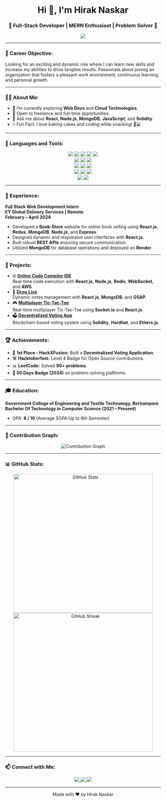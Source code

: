 <!-- Intro Section -->
<h1 align="center">Hi 👋, I'm Hirak Naskar</h1>
<h3 align="center">🚀 Full-Stack Developer | MERN Enthusiast | Problem Solver 🚀</h3>

<p align="center">
  <img src="https://readme-typing-svg.demolab.com?font=Fira+Code&size=24&pause=1000&color=1C7ED6&center=true&vCenter=true&width=435&lines=Welcome+to+my+GitHub!+👨‍💻;Passionate+about+coding+and+learning!;Let's+build+amazing+things+together!">
</p>

---

<!-- Career Objective -->
### 🎯 Career Objective:
Looking for an exciting and dynamic role where I can learn new skills and increase my abilities to drive tangible results. Passionate about joining an organization that fosters a pleasant work environment, continuous learning, and personal growth.

---

<!-- About Section -->
### 👨‍💻 About Me:
- 🌱 I’m currently exploring **Web Devs** and **Cloud Technologies**.
- 💼 Open to freelance and full-time opportunities.
- 💬 Ask me about **React**, **Node.js**, **MongoDB**, **JavaScript**, and **Solidity**.
- ⚡ Fun Fact: I love baking cakes and coding while snacking! 🎂💻

---

<!-- Skills Section -->
### 🚀 Languages and Tools:

<p align="center">
  <img src="https://img.shields.io/badge/C-00599C?style=for-the-badge&logo=c&logoColor=white"/>
  <img src="https://img.shields.io/badge/Java-ED8B00?style=for-the-badge&logo=openjdk&logoColor=white"/>
  <img src="https://img.shields.io/badge/JavaScript-323330?style=for-the-badge&logo=javascript&logoColor=F7DF1E"/>
  <img src="https://img.shields.io/badge/Solidity-363636?style=for-the-badge&logo=solidity&logoColor=white"/>
  <img src="https://img.shields.io/badge/SQL-025E8C?style=for-the-badge&logo=postgresql&logoColor=white"/>
  <br>
  <img src="https://img.shields.io/badge/React-20232A?style=for-the-badge&logo=react&logoColor=61DAFB"/>
  <img src="https://img.shields.io/badge/Next.js-000000?style=for-the-badge&logo=next.js&logoColor=white"/>
  <img src="https://img.shields.io/badge/Tailwind_CSS-38B2AC?style=for-the-badge&logo=tailwind-css&logoColor=white"/>
  <br>
  <img src="https://img.shields.io/badge/Node.js-339933?style=for-the-badge&logo=node.js&logoColor=white"/>
  <img src="https://img.shields.io/badge/Express.js-000000?style=for-the-badge&logo=express&logoColor=white"/>
  <img src="https://img.shields.io/badge/MongoDB-4EA94B?style=for-the-badge&logo=mongodb&logoColor=white"/>
  <br>
  <img src="https://img.shields.io/badge/AWS-FF9900?style=for-the-badge&logo=amazon-aws&logoColor=white"/>
  <img src="https://img.shields.io/badge/Firebase-FFCA28?style=for-the-badge&logo=firebase&logoColor=black"/>
  <img src="https://img.shields.io/badge/Docker-2496ED?style=for-the-badge&logo=docker&logoColor=white"/>
  <br>
  <img src="https://img.shields.io/badge/GitHub-181717?style=for-the-badge&logo=github&logoColor=white"/>
  <img src="https://img.shields.io/badge/Postman-FF6C37?style=for-the-badge&logo=postman&logoColor=white"/>
</p>

---

<!-- Experience Section -->
### 💼 Experience:
**Full Stack Web Development Intern**  
**EY Global Delivery Services | Remote**  
**February – April 2024**
- Developed a **Book-Store** website for online book selling using **React.js**, **Redux**, **MongoDB**, **Node.js**, and **Express**.
- Designed dynamic and responsive user interfaces with **React.js**.
- Built robust **REST APIs** ensuring secure communication.
- Utilized **MongoDB** for database operations and deployed on **Render**.

---

<!-- Projects Section -->
### 🌟 Projects:
- 🌐 **[Online Code Compiler IDE](https://github.com/YourUsername/online-compiler)**  
  Real-time code execution with **React.js**, **Node.js**, **Redis**, **WebSocket**, and **AWS**.
- 📝 **[Dcos Live](https://github.com/YourUsername/dcos-live)**  
  Dynamic notes management with **React.js**, **MongoDB**, and **GSAP**.
- 🎮 **[Multiplayer Tic-Tac-Toe](https://github.com/YourUsername/tic-tac-toe)**  
  Real-time multiplayer Tic-Tac-Toe using **Socket.io** and **React.js**.
- 🗳️ **[Decentralized Voting App](https://github.com/YourUsername/decentralized-voting)**  
  Blockchain-based voting system using **Solidity**, **Hardhat**, and **Ethers.js**.

---

<!-- Achievements Section -->
### 🏆 Achievements:
- 🥇 **1st Place - HackXFusion:** Built a **Decentralized Voting Application**.
- 🛠️ **Hacktoberfest:** Level 4 Badge for Open Source contributions.
- 📊 **LeetCode:** Solved **90+ problems**.
- 🏅 **50 Days Badge (2024)** on problem-solving platforms.

---

<!-- Education Section -->
### 🎓 Education:
**Government College of Engineering and Textile Technology, Berhampore**  
**Bachelor Of Technology in Computer Science (2021 – Present)**  
- GPA: **8 / 10** (Average SGPA Up to 6th Semester)

---

<!-- Contribution Graph -->
### 🌟 Contribution Graph:
<p align="center">
  <img src="https://github-readme-activity-graph.vercel.app/graph?username=YourUsername&theme=github" alt="Contribution Graph" />
</p>

---

<!-- GitHub Stats -->
### 📊 GitHub Stats:
<p align="center">
  <img src="https://github-readme-stats.vercel.app/api?username=YourUsername&show_icons=true&theme=radical" alt="GitHub Stats" width="450"/>
  <img src="https://github-readme-streak-stats.herokuapp.com/?user=YourUsername&theme=radical" alt="GitHub Streak" width="450"/>
</p>

---

<!-- Connect With Me -->
### 📫 Connect with Me:
<p align="center">
  <a href="https://www.linkedin.com/in/hirak-naskar/">
    <img src="https://img.shields.io/badge/-LinkedIn-blue?style=for-the-badge&logo=Linkedin&logoColor=white"/>
  </a>
  <a href="mailto:hiraknaskar100@gmail.com">
    <img src="https://img.shields.io/badge/Email-D14836?style=for-the-badge&logo=gmail&logoColor=white" />
  </a>
  <a href="https://yourwebsite.com">
    <img src="https://img.shields.io/badge/Portfolio-Website-green?style=for-the-badge" />
  </a>
</p>

---

<p align="center">
  Made with ❤️ by Hirak Naskar
</p>
